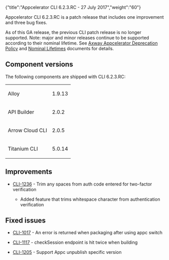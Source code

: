 {"title":"Appcelerator CLI 6.2.3.RC - 27 July 2017","weight":"60"}

Appcelerator CLI 6.2.3.RC is a patch release that includes one improvement and three bug fixes.

As of this GA release, the previous CLI patch release is no longer supported. Note: major and minor releases continue to be supported according to their nominal lifetime. See [Axway Appcelerator Deprecation Policy](/docs/appc/AMPLIFY_Appcelerator_Services_Overview/Axway_Appcelerator_Deprecation_Policy/) and [Nominal Lifetimes](/docs/appc/AMPLIFY_Appcelerator_Services_Overview/Axway_Appcelerator_Product_Lifecycle/#nominal-lifetimes) documents for details.

## Component versions

The following components are shipped with CLI 6.2.3.RC:

<table class="confluenceTable"><thead class=""></thead><tfoot class=""></tfoot><tbody><tr><td class="confluenceTd" rowspan="1" colspan="1"><p>Alloy</p></td><td class="confluenceTd" rowspan="1" colspan="1"><p>1.9.13</p></td></tr><tr><td class="confluenceTd" rowspan="1" colspan="1"><p>API Builder</p></td><td class="confluenceTd" rowspan="1" colspan="1"><p>2.0.2</p></td></tr><tr><td class="confluenceTd" rowspan="1" colspan="1"><p>Arrow Cloud CLI</p></td><td class="confluenceTd" rowspan="1" colspan="1"><p>2.0.5</p></td></tr><tr><td class="confluenceTd" rowspan="1" colspan="1"><p>Titanium CLI</p></td><td class="confluenceTd" rowspan="1" colspan="1"><p>5.0.14</p></td></tr></tbody></table>

## Improvements

* [CLI-1236](https://jira.appcelerator.org/browse/CLI-1236) - Trim any spaces from auth code entered for two-factor verification

    * Added feature that trims whitespace character from authentication verification

## Fixed issues

* [CLI-1017](https://jira.appcelerator.org/browse/CLI-1017) - An error is returned when packaging after using appc switch

* [CLI-1117](https://jira.appcelerator.org/browse/CLI-1117) - checkSession endpoint is hit twice when building

* [CLI-1205](https://jira.appcelerator.org/browse/CLI-1205) - Support Appc unpublish specific version
